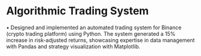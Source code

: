 # Algorithmic Trading System
•	Designed and implemented an automated trading system for Binance (crypto trading platform) using Python. The system generated a 15% increase in risk-adjusted returns, showcasing expertise in data management with Pandas and strategy visualization with Matplotlib.
 
